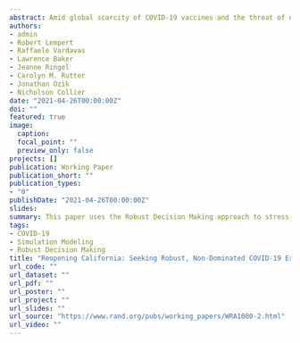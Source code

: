 ```yaml
---
abstract: Amid global scarcity of COVID-19 vaccines and the threat of new variant strains, California and other jurisdictions face the question of when and how to implement and relax COVID-19 Nonpharmaceutical Interventions (NPIs). While policymakers have attempted to balance the health and economic impacts of the pandemic, decentralized decision-making, deep uncertainty, and the lack of widespread use of comprehensive decision support methods can lead to the choice of fragile or inefficient strategies. This paper uses simulation models and the Robust Decision Making (RDM) approach to stress-test California's reopening strategy and other alternatives over a wide range of futures. We find that plans which respond aggressively to initial outbreaks are required to robustly control the pandemic. Further, the best plans adapt to changing circumstances, lowering their stringent requirements to reopen over time or as more constituents are vaccinated. While we use California as an example, our results are particularly relevant for jurisdictions where vaccination roll-out has been slower.
authors:
- admin
- Robert Lempert
- Raffaele Vardavas
- Lawrence Baker
- Jeanne Ringel
- Carolyn M. Rutter
- Jonathan Ozik
- Nicholson Collier
date: "2021-04-26T00:00:00Z"
doi: ""
featured: true
image:
  caption:
  focal_point: ""
  preview_only: false
projects: []
publication: Working Paper
publication_short: ""
publication_types:
- "0"
publishDate: "2021-04-26T00:00:00Z"
slides:
summary: This paper uses the Robust Decision Making approach to stress-test California's COVID-19 reopening strategy considering a range of uncertainties.
tags:
- COVID-19
- Simulation Modeling
- Robust Decision Making
title: "Reopening California: Seeking Robust, Non-Dominated COVID-19 Exit Strategies"
url_code: ""
url_dataset: ""
url_pdf: ""
url_poster: ""
url_project: ""
url_slides: ""
url_source: "https://www.rand.org/pubs/working_papers/WRA1080-2.html"
url_video: ""
---
```



